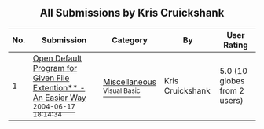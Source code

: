 ﻿<div align="center">

## All Submissions by Kris Cruickshank

</div>

No.  | Submission | Category | By   | User Rating
---- | ---------- | -------- | ---- | -----------
1 | [Open Default Program for Given File Extention\*\* \- An Easier Way<br /><sup>2004-06-17 18:14:34</sup>](https://github.com/Planet-Source-Code/kris-cruickshank-open-default-program-for-given-file-extention-an-easier-way__1-54451) | [Miscellaneous<br /><sup>Visual Basic</sup>](../ByCategory/miscellaneous__1-1.md) | Kris Cruickshank | 5.0 (10 globes from 2 users)
